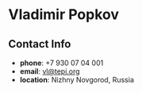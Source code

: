 # Vladimir Popkov

## Contact Info
* **phone**: +7 930 07 04 001
* **email**: vl@tepi.org
* **location**: Nizhny Novgorod, Russia

